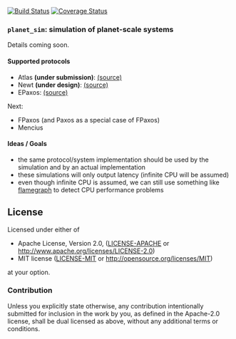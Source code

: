 [![Build Status](https://travis-ci.org/vitorenesduarte/planet_sim.svg?branch=master)](https://travis-ci.org/vitorenesduarte/planet_sim)
[![Coverage Status](https://coveralls.io/repos/github/vitorenesduarte/planet_sim/badge.svg)](https://coveralls.io/github/vitorenesduarte/planet_sim)

### `planet_sim`: simulation of planet-scale systems

Details coming soon.

#### Supported protocols
- Atlas __(under submission)__: [(source)](https://github.com/vitorenesduarte/planet_sim/tree/master/src/protocol/atlas)
- Newt __(under design)__: [(source)](https://github.com/vitorenesduarte/planet_sim/tree/master/src/protocol/newt)
- EPaxos: [(source)](https://github.com/vitorenesduarte/planet_sim/tree/master/src/protocol/epaxos)

Next:
- FPaxos (and Paxos as a special case of FPaxos)
- Mencius

#### Ideas / Goals

- the same protocol/system implementation should be used by the simulation and by an actual implementation
- these simulations will only output latency (infinite CPU will be assumed)
- even though infinite CPU is assumed, we can still use something like [flamegraph](https://github.com/jonhoo/inferno/) to detect CPU performance problems

## License

Licensed under either of

 * Apache License, Version 2.0, ([LICENSE-APACHE](LICENSE-APACHE) or http://www.apache.org/licenses/LICENSE-2.0)
 * MIT license ([LICENSE-MIT](LICENSE-MIT) or http://opensource.org/licenses/MIT)

at your option.

### Contribution

Unless you explicitly state otherwise, any contribution intentionally submitted for inclusion in the work by you, as defined in the Apache-2.0 license, shall be dual licensed as above, without any additional terms or conditions.
